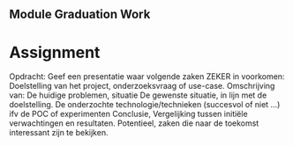 ## Module Graduation Work
# Assignment
Opdracht: Geef een presentatie waar volgende zaken ZEKER in voorkomen: 
  Doelstelling van het project, onderzoeksvraag of use-case. 
  Omschrijving van: 
    De huidige problemen, situatie 
	  De gewenste situatie, in lijn met de doelstelling. 
	  De onderzochte technologie/technieken (succesvol of niet …) ifv de POC of experimenten 
  Conclusie, Vergelijking tussen initiële verwachtingen en resultaten. 
  Potentieel, zaken die naar de toekomst interessant zijn te bekijken.

